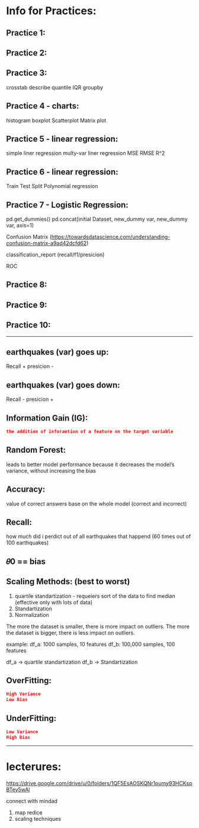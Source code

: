 # Info for Practices:

## Practice 1:
## Practice 2:
## Practice 3:

crosstab
describe
quantile
IQR
groupby

## Practice 4 - charts:

histogram
boxplot
Scatterplot
Matrix plot

## Practice 5 - linear regression:

simple liner regression
multy-var liner regression
MSE
RMSE
R^2

## Practice 6 - linear regression:

Train Test Split
Polynomial regression

## Practice 7 - Logistic Regression:

pd.get_dummies()
pd.concat(initial Dataset, new_dummy var, new_dummy var, axis=1)

Confusion Matrix (https://towardsdatascience.com/understanding-confusion-matrix-a9ad42dcfd62)

classification_report (recall/f1/presicion) 

ROC


## Practice 8:
## Practice 9:
## Practice 10:




******************************************************************

## earthquakes (var) goes up:

Recall +
presicion -

## earthquakes (var) goes down:

Recall -
presicion +


## Information Gain (IG):

```json
the addition of inforamtion of a feature on the target variable
```

## Random Forest:

leads to better model performance because it decreases the model’s variance, without increasing the bias


## Accuracy:

value of correct answers base on the whole model (correct and incorrect)

## Recall:

how much did i perdict out of all earthquakes that happend
(60 times out of 100 earthquakes)


## 𝜃0 == bias


## Scaling Methods: (best to worst)

1. quartile standartization - requeiers sort of the data to find median (effective only with lots of data)
2. Standartization
3. Normalization

The more the dataset is smaller, there is more impact on outliers.
The more the dataset is bigger, there is less impact on outliers.

example:
df_a: 1000 samples, 10 features
df_b: 100,000 samples, 100 features

df_a -> quartile standartization
df_b -> Standartization


## OverFitting:
```json
High Variance
Low Bias
```

## UnderFitting:
```json
Low Variance
High Bias
```

***************************************************
# lecterures:

https://drive.google.com/drive/u/0/folders/1QF5EsAOSKQNr1oumy93HCKspBTey5wAl

connect with mindad

1. map redice
2. scaling techniques
